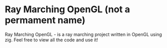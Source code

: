 # Ray Marching OpenGL (not a permament name)
Ray Marching OpenGL - is a ray marching project written in OpenGL using zig.
Feel free to view all the code and use it!

